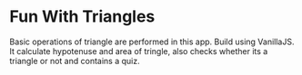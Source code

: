 # Fun With Triangles
Basic operations of triangle are performed in this app.
Build using VanillaJS.
It calculate hypotenuse and area of tringle,
also checks whether its a triangle or not and contains a quiz.
